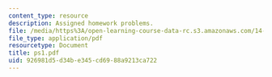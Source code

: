 ```yaml
---
content_type: resource
description: Assigned homework problems.
file: /media/https%3A/open-learning-course-data-rc.s3.amazonaws.com/14-02-principles-of-macroeconomics-fall-2004/926981d5d34be345cd6988a9213ca722_ps1.pdf
file_type: application/pdf
resourcetype: Document
title: ps1.pdf
uid: 926981d5-d34b-e345-cd69-88a9213ca722
---
```

